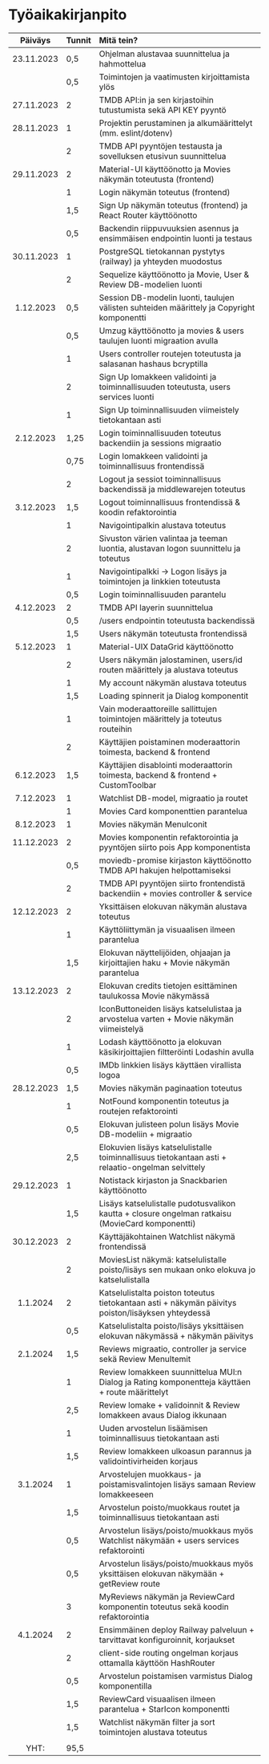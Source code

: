 # Työaikakirjanpito

| Päiväys   | Tunnit | Mitä tein? |
| :--------:|:-------|:-----------|
| 23.11.2023| 0,5    | Ohjelman alustavaa suunnittelua ja hahmottelua |
|           | 0,5    | Toimintojen ja vaatimusten kirjoittamista ylös |
| 27.11.2023| 2      | TMDB API:in ja sen kirjastoihin tutustumista sekä API KEY pyyntö |
| 28.11.2023| 1      | Projektin perustaminen ja alkumäärittelyt (mm. eslint/dotenv) |
|           | 2      | TMDB API pyyntöjen testausta ja sovelluksen etusivun suunnittelua |
| 29.11.2023| 2      | Material-UI käyttöönotto ja Movies näkymän toteutusta (frontend) |
|           | 1      | Login näkymän toteutus (frontend) |
|           | 1,5    | Sign Up näkymän toteutus (frontend) ja React Router käyttöönotto |
|           | 0,5    | Backendin riippuvuuksien asennus ja ensimmäisen endpointin luonti ja testaus |
| 30.11.2023| 1      | PostgreSQL tietokannan pystytys (railway) ja yhteyden muodostus |
|           | 2      | Sequelize käyttöönotto ja Movie, User & Review DB-modelien luonti |
| 1.12.2023 | 0,5    | Session DB-modelin luonti, taulujen välisten suhteiden määrittely ja Copyright komponentti |
|           | 0,5    | Umzug käyttöönotto ja movies & users taulujen luonti migraation avulla |
|           | 1      | Users controller routejen toteutusta ja salasanan hashaus bcryptilla |
|           | 2      | Sign Up lomakkeen validointi ja toiminnallisuuden toteutusta, users services luonti |
|           | 1      | Sign Up toiminnallisuuden viimeistely tietokantaan asti |
| 2.12.2023 | 1,25   | Login toiminnallisuuden toteutus backendiin ja sessions migraatio |
|           | 0,75   | Login lomakkeen validointi ja toiminnallisuus frontendissä |
|           | 2      | Logout ja sessiot toiminnallisuus backendissä ja middlewarejen toteutus |
| 3.12.2023 | 1,5    | Logout toiminnallisuus frontendissä & koodin refaktorointia |
|           | 1      | Navigointipalkin alustava toteutus |
|           | 2      | Sivuston värien valintaa ja teeman luontia, alustavan logon suunnittelu ja toteutus |
|           | 1      | Navigointipalkki -> Logon lisäys ja toimintojen ja linkkien toteutusta |
|           | 0,5    | Login toiminnallisuuden parantelu |
| 4.12.2023 | 2      | TMDB API layerin suunnittelua |
|           | 0,5    | /users endpointin toteutusta backendissä |
|           | 1,5    | Users näkymän toteutusta frontendissä |
| 5.12.2023 | 1      | Material-UIX DataGrid käyttöönotto |
|           | 2      | Users näkymän jalostaminen, users/id routen määrittely ja alustava toteutus |
|           | 1      | My account näkymän alustava toteutus |
|           | 1,5    | Loading spinnerit ja Dialog komponentit |
|           | 1      | Vain moderaattoreille sallittujen toimintojen määrittely ja toteutus routeihin |
|           | 2      | Käyttäjien poistaminen moderaattorin toimesta, backend & frontend |
| 6.12.2023 | 1,5    | Käyttäjien disablointi moderaattorin toimesta, backend & frontend + CustomToolbar |
| 7.12.2023 | 1      | Watchlist DB-model, migraatio ja routet |
|           | 1      | Movies Card komponenttien parantelua |
| 8.12.2023 | 1      | Movies näkymän MenuIconit |
| 11.12.2023| 2      | Movies komponentin refaktorointia ja pyyntöjen siirto pois App komponentista |
|           | 0,5    | moviedb-promise kirjaston käyttöönotto TMDB API hakujen helpottamiseksi |
|           | 2      | TMDB API pyyntöjen siirto frontendistä backendiin + movies controller & service |
| 12.12.2023| 2      | Yksittäisen elokuvan näkymän alustava toteutus |
|           | 1      | Käyttöliittymän ja visuaalisen ilmeen parantelua |
|           | 1,5    | Elokuvan näyttelijöiden, ohjaajan ja kirjoittajien haku + Movie näkymän parantelua |
| 13.12.2023| 2      | Elokuvan credits tietojen esittäminen taulukossa Movie näkymässä |
|           | 2      | IconButtoneiden lisäys katselulistaa ja arvostelua varten + Movie näkymän viimeistelyä |
|           | 1      | Lodash käyttöönotto ja elokuvan käsikirjoittajien filtteröinti Lodashin avulla |
|           | 0,5    | IMDb linkkien lisäys käyttäen virallista logoa |
| 28.12.2023| 1,5    | Movies näkymän paginaation toteutus |
|           | 1      | NotFound  komponentin toteutus ja routejen refaktorointi |
|           | 0,5    | Elokuvan julisteen polun lisäys Movie DB-modeliin + migraatio |
|           | 2,5    | Elokuvien lisäys katselulistalle toiminnallisuus tietokantaan asti + relaatio-ongelman selvittely |
| 29.12.2023| 1      | Notistack kirjaston ja Snackbarien käyttöönotto |
|           | 1,5    | Lisäys katselulistalle pudotusvalikon kautta + closure ongelman ratkaisu (MovieCard komponentti) |
| 30.12.2023| 2      | Käyttäjäkohtainen Watchlist näkymä frontendissä |
|           | 2      | MoviesList näkymä: katselulistalle poisto/lisäys sen mukaan onko elokuva jo katselulistalla |
| 1.1.2024  | 2      | Katselulistalta poiston toteutus tietokantaan asti + näkymän päivitys poiston/lisäyksen yhteydessä |
|           | 0,5    | Katselulistalta poisto/lisäys yksittäisen elokuvan näkymässä + näkymän päivitys |
| 2.1.2024  | 1,5    | Reviews migraatio, controller ja service sekä Review MenuItemit |
|           | 1      | Review lomakkeen suunnittelua MUI:n Dialog ja Rating komponentteja käyttäen + route määrittelyt |
|           | 2,5    | Review lomake + validoinnit & Review lomakkeen avaus Dialog ikkunaan |
|           | 1      | Uuden arvostelun lisäämisen toiminnallisuus tietokantaan asti |
|           | 1,5    | Review lomakkeen ulkoasun parannus ja validointivirheiden korjaus |
| 3.1.2024  | 1      | Arvostelujen muokkaus- ja poistamisvalintojen lisäys samaan Review lomakkeeseen |
|           | 1,5    | Arvostelun poisto/muokkaus routet ja toiminnallisuus tietokantaan asti |
|           | 0,5    | Arvostelun lisäys/poisto/muokkaus myös Watchlist näkymään + users services refaktorointi |
|           | 0,5    | Arvostelun lisäys/poisto/muokkaus myös yksittäisen elokuvan näkymään + getReview route |
|           | 3      | MyReviews näkymän ja ReviewCard komponentin toteutus sekä koodin refaktorointia |
| 4.1.2024  | 2      | Ensimmäinen deploy Railway palveluun + tarvittavat konfiguroinnit, korjaukset |
|           | 2      | client-side routing ongelman korjaus ottamalla käyttöön HashRouter |
|           | 0,5    | Arvostelun poistamisen varmistus Dialog komponentilla |
|           | 1,5    | ReviewCard visuaalisen ilmeen parantelua + StarIcon komponentti |
|           | 1,5    | Watchlist näkymän filter ja sort toimintojen alustava toteutus |
|           |        |  |
| YHT:      | 95,5   |  |
